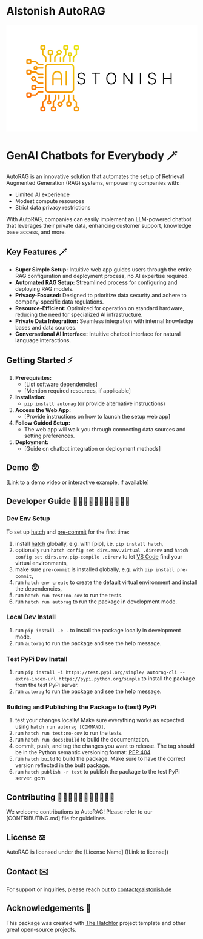 # AIstonish AutoRAG

![AIstonish Logo](assets/logo_draft.png "AIstonish")

# GenAI Chatbots for Everybody 🪄

AutoRAG is an innovative solution that automates the setup of Retrieval Augmented Generation (RAG) systems, empowering companies with:

* Limited AI experience
* Modest compute resources
* Strict data privacy restrictions

With AutoRAG, companies can easily implement an LLM-powered chatbot that leverages their private data, enhancing customer support, knowledge base access, and more.

## Key Features 🪄

* **Super Simple Setup:** Intuitive web app guides users through the entire RAG configuration and deployment process, no AI expertise required.
* **Automated RAG Setup:** Streamlined process for configuring and deploying RAG models.
* **Privacy-Focused:** Designed to prioritize data security and adhere to company-specific data regulations.
* **Resource-Efficient:** Optimized for operation on standard hardware, reducing the need for specialized AI infrastructure.
* **Private Data Integration:** Seamless integration with internal knowledge bases and data sources.
* **Conversational AI Interface:** Intuitive chatbot interface for natural language interactions.

## Getting Started ⚡️

1. **Prerequisites:**
   * [List software dependencies]
   * [Mention required resources, if applicable]
2. **Installation:**
   * `pip install autorag` (or provide alternative instructions)
3. **Access the Web App:**
   * [Provide instructions on how to launch the setup web app]
4. **Follow Guided Setup:**
   * The web app will walk you through connecting data sources and setting preferences.
5. **Deployment:**
   * [Guide on chatbot integration or deployment methods]

## Demo 😲

[Link to a demo video or interactive example, if available]

## Developer Guide 👩🏾‍💻👩‍💻🧑🏾‍💻👨🏼‍💻

### Dev Env Setup
To set up [hatch] and [pre-commit] for the first time:

1. install [hatch] globally, e.g. with [pip], i.e. `pip install hatch`,
2. optionally run `hatch config set dirs.env.virtual .direnv` and `hatch config set dirs.env.pip-compile .direnv`
   to let [VS Code] find your virtual environments,
3. make sure `pre-commit` is installed globally, e.g. with `pip install pre-commit`,
4. run `hatch env create` to create the default virtual environment and install the dependencies,
5. run `hatch run test:no-cov` to run the tests.
6. run `hatch run autorag` to run the package in development mode.

### Local Dev Install
1. run `pip install -e .` to install the package locally in development mode.
2. run `autorag` to run the package and see the help message.

### Test PyPi Dev Install
1. run `pip install -i https://test.pypi.org/simple/ autorag-cli --extra-index-url https://pypi.python.org/simple` to install the package from the test PyPi server.
2. run `autorag` to run the package and see the help message.

### Building and Publishing the Package to (test) PyPi
1. test your changes locally! Make sure everything works as expected using `hatch run autorag [COMMAND]`.
2. run `hatch run test:no-cov` to run the tests.
3. run `hatch run docs:build` to build the documentation.
4. commit, push, and tag the changes you want to release. The tag should be in the Python semantic versioning format: [PEP 404](https://peps.python.org/pep-0440/).
5. run `hatch build` to build the package. Make sure to have the correct version reflected in the built package.
6. run `hatch publish -r test` to publish the package to the test PyPi server.
gcm
## Contributing 👩🏾‍💻👩‍💻🧑🏾‍💻👨🏼‍💻

We welcome contributions to AutoRAG! Please refer to our [CONTRIBUTING.md] file for guidelines.

## License ⚖️

AutoRAG is licensed under the [License Name] ([Link to license])

## Contact ✉️

For support or inquiries, please reach out to [contact@aistonish.de](mailto:contact@aistonish.de)

## Acknowledgements 🙏

This package was created with [The Hatchlor] project template and other great open-source projects.

[The Hatchlor]: https://github.com/florianwilhelm/the-hatchlor
[hatch]: https://hatch.pypa.io/
[pre-commit]: https://pre-commit.com/
[VS Code]: https://code.visualstudio.com/docs/python/environments#_where-the-extension-looks-for-environments
[hatch-pip-compile]: https://github.com/juftin/hatch-pip-compile
